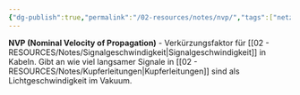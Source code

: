 ```yaml
---
{"dg-publish":true,"permalink":"/02-resources/notes/nvp/","tags":["netzwerk/physik","kabel/geschwindigkeit"],"noteIcon":"","updated":"2025-08-27T15:03:20.449+02:00"}
---
```



**NVP (Nominal Velocity of Propagation)** - Verkürzungsfaktor für [[02 - RESOURCES/Notes/Signalgeschwindigkeit\|Signalgeschwindigkeit]] in Kabeln.
Gibt an wie viel langsamer Signale in [[02 - RESOURCES/Notes/Kupferleitungen\|Kupferleitungen]] sind als Lichtgeschwindigkeit im Vakuum.